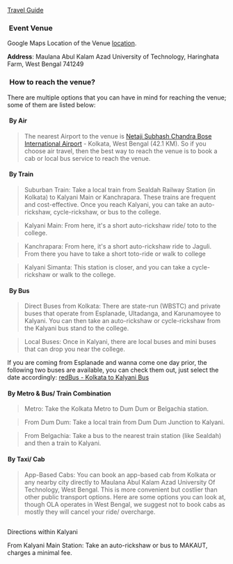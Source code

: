 [Travel Guide](https://hack4bengal.notion.site/Travel-Guide-30aa46c8867345808806a2a3cb14dd05)

 ###  Event Venue
 
 Google Maps Location of the Venue [location](https://maps.app.goo.gl/UxiW9bu6xSZCQEwg9).
 
  **Address**: Maulana Abul Kalam Azad University of Technology, Haringhata Farm, West Bengal 741249
 
 ### ![👣](data:image/gif;base64,R0lGODlhAQABAIAAAP///wAAACH5BAEAAAAALAAAAAABAAEAAAICRAEAOw==) How to reach the venue?
 
 There are multiple options that you can have in mind for reaching the venue; some of them are listed below:
 
 #### ![✈](data:image/gif;base64,R0lGODlhAQABAIAAAP///wAAACH5BAEAAAAALAAAAAABAAEAAAICRAEAOw==) By Air
 
 > The nearest Airport to the venue is [Netaji Subhash Chandra Bose International Airport](https://goo.gl/maps/hcjTRUmox66xtsMs7) - Kolkata, West Bengal (42.1 KM). So if you choose air travel, then the best way to reach the venue is to book a cab or local bus service to reach the venue.
 
 #### ![🚂](data:image/gif;base64,R0lGODlhAQABAIAAAP///wAAACH5BAEAAAAALAAAAAABAAEAAAICRAEAOw==) By Train
 
 > Suburban Train: Take a local train from Sealdah Railway Station (in Kolkata) to Kalyani Main or Kanchrapara. These trains are frequent and cost-effective. Once you reach Kalyani, you can take an auto-rickshaw, cycle-rickshaw, or bus to the college.
 
 > Kalyani Main: From here, it's a short auto-rickshaw ride/ toto to the college.
 
 > Kanchrapara: From here, it's a short auto-rickshaw ride to Jaguli. From there you have to take a short toto-ride or walk to college 
 
 > Kalyani Simanta: This station is closer, and you can take a cycle-rickshaw or walk to the college.
 
 
 #### ![🚌](data:image/gif;base64,R0lGODlhAQABAIAAAP///wAAACH5BAEAAAAALAAAAAABAAEAAAICRAEAOw==) By Bus
 
 > Direct Buses from Kolkata: There are state-run (WBSTC) and private buses that operate from Esplanade, Ultadanga, and Karunamoyee to Kalyani. You can then take an auto-rickshaw or cycle-rickshaw from the Kalyani bus stand to the college.
 
 > Local Buses: Once in Kalyani, there are local buses and mini buses that can drop you near the college.
 
 If you are coming from Esplanade and wanna come one day prior, the following two buses are available, you can check them out, just select the date accordingly: [redBus - Kolkata to Kalyani Bus](https://www.redbus.in/bus-tickets/kolkata-to-kalyani?fromCityName=Kolkata&fromCityId=74820&toCityName=Kalyani&toCityId=194797&onward=27-Jun-2024&busType=Any&srcCountry=IND&destCountry=IND)
 
 #### ![🚌](data:image/gif;base64,R0lGODlhAQABAIAAAP///wAAACH5BAEAAAAALAAAAAABAAEAAAICRAEAOw==)By Metro & Bus/ Train Combination
 
 > Metro: Take the Kolkata Metro to Dum Dum or Belgachia station.
 
 > From Dum Dum: Take a local train from Dum Dum Junction to Kalyani.
 
 > From Belgachia: Take a bus to the nearest train station (like Sealdah) and then a train to Kalyani.
 
 #### ![🚕](data:image/gif;base64,R0lGODlhAQABAIAAAP///wAAACH5BAEAAAAALAAAAAABAAEAAAICRAEAOw==)By Taxi/ Cab
 
 > App-Based Cabs: You can book an app-based cab from Kolkata or any nearby city directly to Maulana Abul Kalam Azad University Of Technology, West Bengal. This is more convenient but costlier than other public transport options. Here are some options you can look at, though OLA operates in West Bengal, we suggest not to book cabs as mostly they will cancel your ride/ overcharge.
 
 ![🗺️](data:image/gif;base64,R0lGODlhAQABAIAAAP///wAAACH5BAEAAAAALAAAAAABAAEAAAICRAEAOw==)
 
 Directions within Kalyani
 
 From Kalyani Main Station: Take an auto-rickshaw or bus to MAKAUT, charges a  minimal  fee.
 
